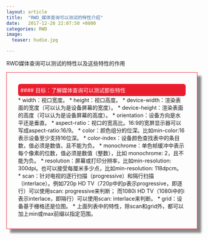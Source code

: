 ```yaml
---
layout: article
title:  "RWD_媒体查询可以测试的特性介绍"
date:   2017-12-28 22:07:50 +0800
categories: RWD
image:
  teaser: hudie.jpg

---
```


RWD媒体查询可以测试的特性以及这些特性的作用

<div class="row img-rounded" style="padding:30px; box-shadow: 10px 10px 5px #888888; border: 1px solid #EA1D2D;">
<div class="col-md-12">
<div style="background: #EA1D2D; color:white; border-radius:6px; padding:6px;" markdown="1">
#### 目标：了解媒体查询可以测试那些特性
</div>
</div>
<div class="col-md-9" markdown="1" >
* width：视口宽度。
* height：视口高度。
* device-width：渲染表面的宽度（可以认为是设备屏幕的宽度）。
* device-height：渲染表面的高度（可以认为是设备屏幕的高度）。
* orientation：设备方向是水平还是垂直。
* aspect-ratio：视口的宽高比。16∶9的宽屏显示器可以写成aspect-ratio:16/9。
* color：颜色组分的位深。比如min-color:16表示设备至少支持16位深。
* color-index：设备颜色查找表中的条目数，值必须是数值，且不能为负。
* monochrome：单色帧缓冲中表示每个像素的位数，值必须是数值（整数），比如 monochrome: 2，且不能为负。
* resolution：屏幕或打印分辨率，比如min-resolution: 300dpi。也可以接受每厘米多少点，比如min-resolution: 118dpcm。
* scan：针对电视的逐行扫描（progressive）和隔行扫描（interlace）。例如720p HD TV（720p中的p表示progressive，即逐行）可以使用scan: progressive来判断； 而1080i HD TV（1080i中的i表示interlace，即隔行）可以使用scan: interlace来判断。
* grid：设备基于栅格还是位图。
* 上面列表中的特性，除scan和grid外，都可以加上min或max前缀以指定范围。
</div>

